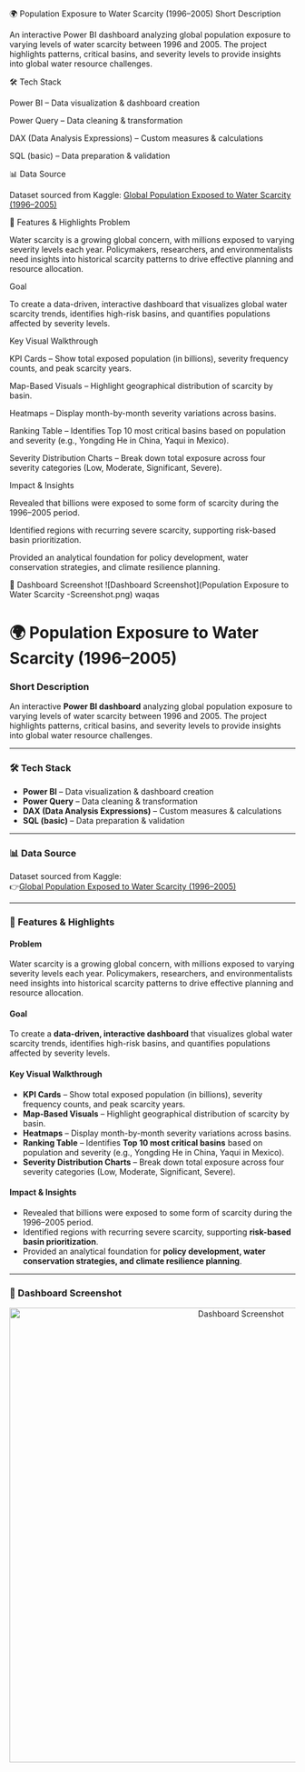 🌍 Population Exposure to Water Scarcity (1996–2005)
Short Description

An interactive Power BI dashboard analyzing global population exposure to varying levels of water scarcity between 1996 and 2005. The project highlights patterns, critical basins, and severity levels to provide insights into global water resource challenges.

🛠 Tech Stack

Power BI – Data visualization & dashboard creation

Power Query – Data cleaning & transformation

DAX (Data Analysis Expressions) – Custom measures & calculations

SQL (basic) – Data preparation & validation

📊 Data Source

Dataset sourced from Kaggle:
[Global Population Exposed to Water Scarcity (1996–2005)](https://www.kaggle.com/datasets/mpwolke/cusersmarildownloadsscarcitycsv/data)

🚰 Features & Highlights
Problem

Water scarcity is a growing global concern, with millions exposed to varying severity levels each year. Policymakers, researchers, and environmentalists need insights into historical scarcity patterns to drive effective planning and resource allocation.

Goal

To create a data-driven, interactive dashboard that visualizes global water scarcity trends, identifies high-risk basins, and quantifies populations affected by severity levels.

Key Visual Walkthrough

KPI Cards – Show total exposed population (in billions), severity frequency counts, and peak scarcity years.

Map-Based Visuals – Highlight geographical distribution of scarcity by basin.

Heatmaps – Display month-by-month severity variations across basins.

Ranking Table – Identifies Top 10 most critical basins based on population and severity (e.g., Yongding He in China, Yaqui in Mexico).

Severity Distribution Charts – Break down total exposure across four severity categories (Low, Moderate, Significant, Severe).

Impact & Insights

Revealed that billions were exposed to some form of scarcity during the 1996–2005 period.

Identified regions with recurring severe scarcity, supporting risk-based basin prioritization.

Provided an analytical foundation for policy development, water conservation strategies, and climate resilience planning.

📸 Dashboard Screenshot
![Dashboard Screenshot](Population Exposure to Water Scarcity -Screenshot.png)
waqas




# 🌍 Population Exposure to Water Scarcity (1996–2005)

### Short Description  
An interactive **Power BI dashboard** analyzing global population exposure to varying levels of water scarcity between 1996 and 2005. The project highlights patterns, critical basins, and severity levels to provide insights into global water resource challenges.  

---

### 🛠 Tech Stack  
- **Power BI** – Data visualization & dashboard creation  
- **Power Query** – Data cleaning & transformation  
- **DAX (Data Analysis Expressions)** – Custom measures & calculations  
- **SQL (basic)** – Data preparation & validation  

---

### 📊 Data Source  
Dataset sourced from Kaggle:  
👉[Global Population Exposed to Water Scarcity (1996–2005)](https://www.kaggle.com/datasets/mpwolke/cusersmarildownloadsscarcitycsv/data)


---

### 🚰 Features & Highlights  

#### **Problem**  
Water scarcity is a growing global concern, with millions exposed to varying severity levels each year. Policymakers, researchers, and environmentalists need insights into historical scarcity patterns to drive effective planning and resource allocation.  

#### **Goal**  
To create a **data-driven, interactive dashboard** that visualizes global water scarcity trends, identifies high-risk basins, and quantifies populations affected by severity levels.  

#### **Key Visual Walkthrough**  
- **KPI Cards** – Show total exposed population (in billions), severity frequency counts, and peak scarcity years.  
- **Map-Based Visuals** – Highlight geographical distribution of scarcity by basin.  
- **Heatmaps** – Display month-by-month severity variations across basins.  
- **Ranking Table** – Identifies **Top 10 most critical basins** based on population and severity (e.g., Yongding He in China, Yaqui in Mexico).  
- **Severity Distribution Charts** – Break down total exposure across four severity categories (Low, Moderate, Significant, Severe).  

#### **Impact & Insights**  
- Revealed that billions were exposed to some form of scarcity during the 1996–2005 period.  
- Identified regions with recurring severe scarcity, supporting **risk-based basin prioritization**.  
- Provided an analytical foundation for **policy development, water conservation strategies, and climate resilience planning**.  

---

### 📸 Dashboard Screenshot  

<p align="center">
  <img src="screenshot.png" alt="Dashboard Screenshot" width="800"/>
</p>


